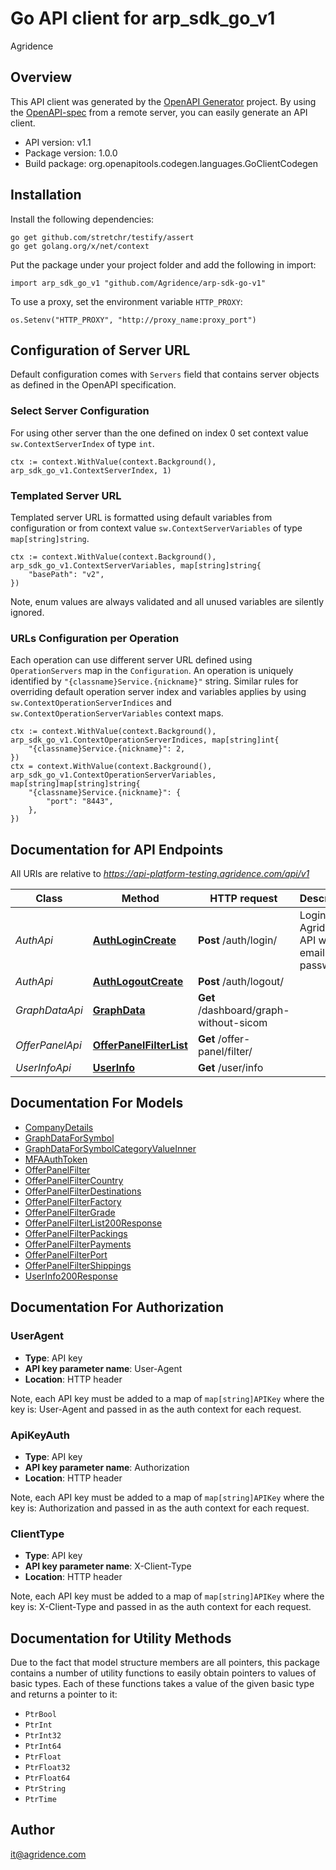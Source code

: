 # Go API client for arp_sdk_go_v1

Agridence

## Overview
This API client was generated by the [OpenAPI Generator](https://openapi-generator.tech) project.  By using the [OpenAPI-spec](https://www.openapis.org/) from a remote server, you can easily generate an API client.

- API version: v1.1
- Package version: 1.0.0
- Build package: org.openapitools.codegen.languages.GoClientCodegen

## Installation

Install the following dependencies:

```shell
go get github.com/stretchr/testify/assert
go get golang.org/x/net/context
```

Put the package under your project folder and add the following in import:

```golang
import arp_sdk_go_v1 "github.com/Agridence/arp-sdk-go-v1"
```

To use a proxy, set the environment variable `HTTP_PROXY`:

```golang
os.Setenv("HTTP_PROXY", "http://proxy_name:proxy_port")
```

## Configuration of Server URL

Default configuration comes with `Servers` field that contains server objects as defined in the OpenAPI specification.

### Select Server Configuration

For using other server than the one defined on index 0 set context value `sw.ContextServerIndex` of type `int`.

```golang
ctx := context.WithValue(context.Background(), arp_sdk_go_v1.ContextServerIndex, 1)
```

### Templated Server URL

Templated server URL is formatted using default variables from configuration or from context value `sw.ContextServerVariables` of type `map[string]string`.

```golang
ctx := context.WithValue(context.Background(), arp_sdk_go_v1.ContextServerVariables, map[string]string{
	"basePath": "v2",
})
```

Note, enum values are always validated and all unused variables are silently ignored.

### URLs Configuration per Operation

Each operation can use different server URL defined using `OperationServers` map in the `Configuration`.
An operation is uniquely identified by `"{classname}Service.{nickname}"` string.
Similar rules for overriding default operation server index and variables applies by using `sw.ContextOperationServerIndices` and `sw.ContextOperationServerVariables` context maps.

```golang
ctx := context.WithValue(context.Background(), arp_sdk_go_v1.ContextOperationServerIndices, map[string]int{
	"{classname}Service.{nickname}": 2,
})
ctx = context.WithValue(context.Background(), arp_sdk_go_v1.ContextOperationServerVariables, map[string]map[string]string{
	"{classname}Service.{nickname}": {
		"port": "8443",
	},
})
```

## Documentation for API Endpoints

All URIs are relative to *https://api-platform-testing.agridence.com/api/v1*

Class | Method | HTTP request | Description
------------ | ------------- | ------------- | -------------
*AuthApi* | [**AuthLoginCreate**](docs/AuthApi.md#authlogincreate) | **Post** /auth/login/ | Login to the Agridence API with email and password.
*AuthApi* | [**AuthLogoutCreate**](docs/AuthApi.md#authlogoutcreate) | **Post** /auth/logout/ | 
*GraphDataApi* | [**GraphData**](docs/GraphDataApi.md#graphdata) | **Get** /dashboard/graph-without-sicom | 
*OfferPanelApi* | [**OfferPanelFilterList**](docs/OfferPanelApi.md#offerpanelfilterlist) | **Get** /offer-panel/filter/ | 
*UserInfoApi* | [**UserInfo**](docs/UserInfoApi.md#userinfo) | **Get** /user/info | 


## Documentation For Models

 - [CompanyDetails](docs/CompanyDetails.md)
 - [GraphDataForSymbol](docs/GraphDataForSymbol.md)
 - [GraphDataForSymbolCategoryValueInner](docs/GraphDataForSymbolCategoryValueInner.md)
 - [MFAAuthToken](docs/MFAAuthToken.md)
 - [OfferPanelFilter](docs/OfferPanelFilter.md)
 - [OfferPanelFilterCountry](docs/OfferPanelFilterCountry.md)
 - [OfferPanelFilterDestinations](docs/OfferPanelFilterDestinations.md)
 - [OfferPanelFilterFactory](docs/OfferPanelFilterFactory.md)
 - [OfferPanelFilterGrade](docs/OfferPanelFilterGrade.md)
 - [OfferPanelFilterList200Response](docs/OfferPanelFilterList200Response.md)
 - [OfferPanelFilterPackings](docs/OfferPanelFilterPackings.md)
 - [OfferPanelFilterPayments](docs/OfferPanelFilterPayments.md)
 - [OfferPanelFilterPort](docs/OfferPanelFilterPort.md)
 - [OfferPanelFilterShippings](docs/OfferPanelFilterShippings.md)
 - [UserInfo200Response](docs/UserInfo200Response.md)


## Documentation For Authorization



### UserAgent

- **Type**: API key
- **API key parameter name**: User-Agent
- **Location**: HTTP header

Note, each API key must be added to a map of `map[string]APIKey` where the key is: User-Agent and passed in as the auth context for each request.


### ApiKeyAuth

- **Type**: API key
- **API key parameter name**: Authorization
- **Location**: HTTP header

Note, each API key must be added to a map of `map[string]APIKey` where the key is: Authorization and passed in as the auth context for each request.


### ClientType

- **Type**: API key
- **API key parameter name**: X-Client-Type
- **Location**: HTTP header

Note, each API key must be added to a map of `map[string]APIKey` where the key is: X-Client-Type and passed in as the auth context for each request.


## Documentation for Utility Methods

Due to the fact that model structure members are all pointers, this package contains
a number of utility functions to easily obtain pointers to values of basic types.
Each of these functions takes a value of the given basic type and returns a pointer to it:

* `PtrBool`
* `PtrInt`
* `PtrInt32`
* `PtrInt64`
* `PtrFloat`
* `PtrFloat32`
* `PtrFloat64`
* `PtrString`
* `PtrTime`

## Author

it@agridence.com

